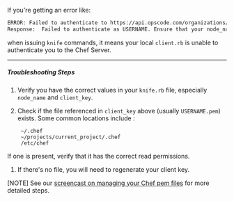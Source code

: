 If you're getting an error like:

```bash
ERROR: Failed to authenticate to https://api.opscode.com/organizations/ORGANIZATION as USERNAME with key /path/to/USERNAME.pem
Response:  Failed to authenticate as USERNAME. Ensure that your node_name and client key are correct.
```

when issuing `knife` commands, it means your local `client.rb` is unable to authenticate you to the Chef Server.

---

##### Troubleshooting Steps

1. Verify you have the correct values in your `knife.rb` file, especially `node_name` and `client_key`.

1. Check if the file referenced in `client_key` above (usually `USERNAME.pem`) exists. Some common locations include :

        ~/.chef
        ~/projects/current_project/.chef
        /etc/chef

  If one is present, verify that it has the correct read permissions.

1. If there's no file, you will need to regenerate your client key.

  [NOTE] See our [screencast on managing your Chef pem files](/screencasts/manage-pem-files) for more detailed steps.
